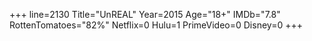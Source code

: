 +++
line=2130
Title="UnREAL"
Year=2015
Age="18+"
IMDb="7.8"
RottenTomatoes="82%"
Netflix=0
Hulu=1
PrimeVideo=0
Disney=0
+++

